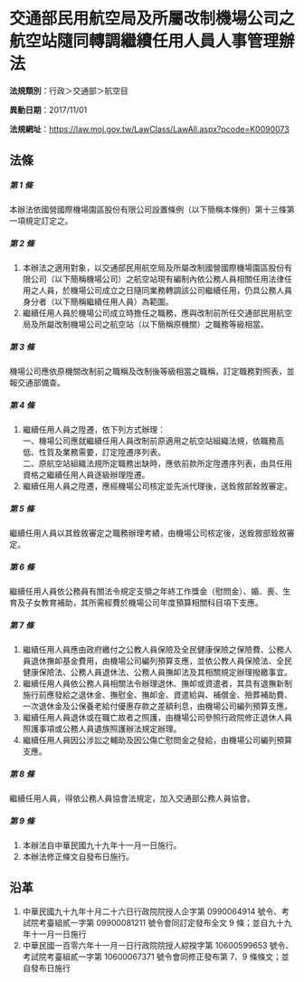 # 交通部民用航空局及所屬改制機場公司之航空站隨同轉調繼續任用人員人事管理辦法


**法規類別**：行政＞交通部＞航空目

**異動日期**：2017/11/01  

**法規網址**：https://law.moj.gov.tw/LawClass/LawAll.aspx?pcode=K0090073



## 法條
##### 第 1 條
本辦法依國營國際機場園區股份有限公司設置條例（以下簡稱本條例）第十三條第一項規定訂定之。

##### 第 2 條
1. 本辦法之適用對象，以交通部民用航空局及所屬改制國營國際機場園區股份有限公司（以下簡稱機場公司）之航空站現有編制內依公務人員相關任用法律任用之人員，於機場公司成立之日隨同業務轉調該公司繼續任用，仍具公務人員身分者（以下簡稱繼續任用人員）為範圍。
1. 繼續任用人員於機場公司成立時擔任之職務，應與改制前所任交通部民用航空局及所屬改制機場公司之航空站（以下簡稱原機關）之職務等級相當。

##### 第 3 條
機場公司應依原機關改制前之職稱及改制後等級相當之職稱，訂定職務對照表，並報交通部備查。

##### 第 4 條
1. 繼續任用人員之陞遷，依下列方式辦理：  
一、機場公司應就繼續任用人員改制前原適用之航空站組織法規，依職務高低、性質及業務需要，訂定陞遷序列表。  
二、原航空站組織法規所定職務出缺時，應依前款所定陞遷序列表，由具任用資格之繼續任用人員逐級辦理陞遷。
1. 繼續任用人員之陞遷，應經機場公司核定並先派代理後，送銓敘部銓敘審定。

##### 第 5 條
繼續任用人員以其銓敘審定之職務辦理考績，由機場公司核定後，送銓敘部銓敘審定。

##### 第 6 條
繼續任用人員依公務員有關法令規定支領之年終工作獎金（慰問金）、婚、喪、生育及子女教育補助，其所需經費於機場公司年度預算相關科目項下支應。

##### 第 7 條
1. 繼續任用人員應由政府繳付之公教人員保險及全民健康保險之保險費、公務人員退休撫卹基金費用，由機場公司編列預算支應，並依公教人員保險法、全民健康保險法、公務人員退休法、公務人員撫卹法及其相關規定辦理撥繳事宜。
1. 繼續任用人員依公務人員相關法令辦理退休、撫卹或資遣者，其具有退撫新制施行前應發給之退休金、撫慰金、撫卹金、資遣給與、補償金、殮葬補助費、一次退休金及公保養老給付優惠存款之差額利息，由機場公司編列預算支應。
1. 繼續任用人員退休或在職亡故者之照護，由機場公司參照行政院修正退休人員照護事項或公務人員遺族照護辦法規定辦理。
1. 繼續任用人員因公涉訟之輔助及因公傷亡慰問金之發給，由機場公司編列預算支應。

##### 第 8 條
繼續任用人員，得依公務人員協會法規定，加入交通部公務人員協會。

##### 第 9 條
1. 本辦法自中華民國九十九年十一月一日施行。
1. 本辦法修正條文自發布日施行。

## 沿革
1. 中華民國九十九年十月二十六日行政院院授人企字第 0990064914 號令、考試院考臺組貳一字第 09900081211  號令會同訂定發布全文 9  條；並自九十九年十一月一日施行
1. 中華民國一百零六年十一月一日行政院院授人綜揆字第 10600599653  號令、考試院考臺組貳一字第 10600067371  號令會同修正發布第 7、9 條條文；並自發布日施行

